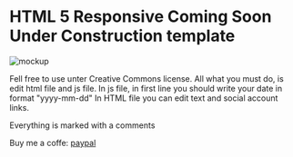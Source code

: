 # HTML 5 Responsive Coming Soon Under Construction template

![mockup](https://github.com/nipanimaju/coming-soon/blob/master/mockup.jpg?raw=true "mockup")

Fell free to use unter Creative Commons license. 
All what you must do, is edit html file and js file.
In js file, in first line you should write your date in format "yyyy-mm-dd"
In HTML file you can edit text and social account links.

Everything is marked with a comments

Buy me a coffe: [paypal](https://www.paypal.me/nipanimaju)
